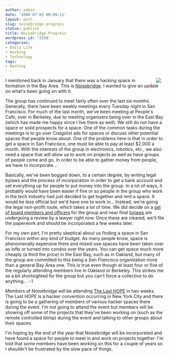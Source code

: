 ```yaml
---
author: admin
date: '2008-07-05 00:09:11'
layout: post
slug: noisebridge-progress
status: publish
title: Noisebridge Progress
wordpress_id: '2258'
categories:
- Daily Life
- Hacking
- Technology
tags:
- Hacking
---
```

<img src="http://www.arcanology.com/images/NB-logo-red-black-med.gif" align="right" hspace="10">I mentioned back in January that there was a hacking space in formation in the Bay Area. This is <a href="http://www.noisebridge.net">Noisebridge</a>. I wanted to give an update on what's been going on with it. 

The group has continued to meet fairly often over the last six months. Generally, there have been weekly meetings every Tuesday night in San Francisco. For much of the last month, we've been meeting at People's Cafe, over in Berkeley, due to meeting organizers being over in the East Bay (which has made me happy since I live there as well). We still do not have a space or solid prospects for a space. One of the common tasks during the meetings is to go over Craigslist ads for spaces or discuss other potential spaces that people know about. One of the problems here is that in order to get a space in San Francisco, one must be able to pay at least $2,000 a month. With the interests of the group in electronics, robotics, etc., we also need a space that will allow us to work on projects as well as have groups of people come and go. In order to be able to gather money from people, we have to incorporate...

Basically, we've been bogged down, to a certain degree, by writing legal bylaws and the process of incorporation in order to get a bank account and set everything up for people to put money into the group. In a lot of ways, it probably would have been easier if five or so people in the group who work in the tech industry had just decided to get together and rent a space. It would be less official but we'd have one to work in... Instead, we're going the legal non-profit route, which takes a lot of time. We did decide on a <a href="https://www.noisebridge.net/index.php/Board_and_Officers">set of board members and officers</a> for the group and near final <a href="https://www.noisebridge.net/index.php/Bylaws">bylaws</a> are undergoing a review by a lawyer right now. Once these are cleared, we'll file the paperwork and should be incorporated a few weeks later.

For my own part, I'm pretty skeptical about us finding a space in San Francisco within any kind of budget. As many people know, space is phenomenally expensive there and mixed-use spaces have been taken over as lofts or turned into condos over the years. You can get space much more cheaply (a third the price) in the East Bay, such as in Oakland, but many of the group are committed to this being a <em>San Francisco</em> organization more than a general Bay Area one. This is true even though at least four or five of the regularly attending members live in Oakland or Berkeley. This strikes me as a bit shortsighted for the group but you can't force a collective to do anything... :-)

Members of Noisebridge will be attending <a href="http://www.thelasthope.org/">The Last HOPE</a> in two weeks. The Last HOPE is a hacker convention occurring in New York City and there is going to be a gathering of members of various hacker spaces there during the event. I'm not going to attend the event but members will be showing off some of the projects that they've been working on (such as the remote controlled blimp) during the event and talking to other groups about their spaces.

I'm hoping by the end of the year that Noisebridge will be incorporated and have found a space for people to meet in and work on projects together. I'm told that some members have been working on this for a couple of years so I shouldn't be frustrated by the slow pace of things.
